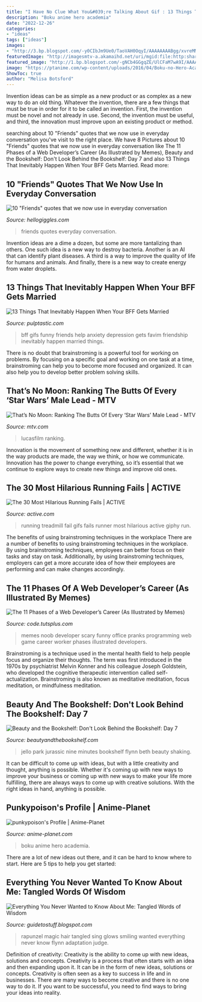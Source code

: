 ```yaml
---
title: "I Have No Clue What You&#039;re Talking About Gif : 13 Things That Inevitably Happen When Your Bff Gets Married"
description: "Boku anime hero academia"
date: "2022-12-26"
categories:
- "ideas"
tags: ["ideas"]
images:
- "http://3.bp.blogspot.com/-y0CIbJm9Ue0/TaoVAH0OqyI/AAAAAAAABgg/xvreMMrBK3A/s1600/Magic%2BHair.jpg"
featuredImage: "http://imagesmtv-a.akamaihd.net/uri/mgid:file:http:shared:mtv.com/news/wp-content/uploads/2015/07/c871bdcb-ea29-49b6-acb4-d06815609c17-gif-275534-1438112652.gif?quality=.8&amp;height=211&amp;width=500"
featured_image: "http://1.bp.blogspot.com/-gNCb4GGgqZE/UlCFaM7wA9I/AAAAAAAABJ8/QPgIK5_daiw/s320/jurassic+park+jello.gif"
image: "https://ptanime.com/wp-content/uploads/2016/04/Boku-no-Hero-Academia-Ambiente-Comic.gif"
ShowToc: true
author: "Melisa Botsford"
---
```



Invention ideas can be as simple as a new product or as complex as a new way to do an old thing. Whatever the invention, there are a few things that must be true in order for it to be called an invention. First, the invention must be novel and not already in use. Second, the invention must be useful, and third, the innovation must improve upon an existing product or method.

	

		
searching about 10 &quot;Friends&quot; quotes that we now use in everyday conversation you've visit to the right place. We have 8 Pictures about 10 &quot;Friends&quot; quotes that we now use in everyday conversation like The 11 Phases of a Web Developer’s Career (As Illustrated by Memes), Beauty and the Bookshelf: Don&#039;t Look Behind the Bookshelf: Day 7 and also 13 Things That Inevitably Happen When Your BFF Gets Married. Read more:
		
    
## 10 &quot;Friends&quot; Quotes That We Now Use In Everyday Conversation

<img loading=lazy src="https://images.hellogiggles.com/uploads/2016/02/09011543/RachelQuote.gif" onerror="this.onerror=null;this.src='https://tse2.mm.bing.net/th?id=OIP.Sa11MgOIAPWdX08yLSsYQgHaEl&amp;pid=15.1';" alt="10 &quot;Friends&quot; quotes that we now use in everyday conversation">

_Source: hellogiggles.com_

>friends quotes everyday conversation. 

	

Invention ideas are a dime a dozen, but some are more tantalizing than others. One such idea is a new way to destroy bacteria. Another is an AI that can identify plant diseases. A third is a way to improve the quality of life for humans and animals. And finally, there is a new way to create energy from water droplets.

    
## 13 Things That Inevitably Happen When Your BFF Gets Married

<img loading=lazy src="https://pulptastic.com/wp-content/uploads/2016/04/beautiful-girls-best-friends-cute-friendship-Favim.com-3080312.gif" onerror="this.onerror=null;this.src='https://tse4.mm.bing.net/th?id=OIP.COSUu1hD_XVMq1NShFc9zwHaE6&amp;pid=15.1';" alt="13 Things That Inevitably Happen When Your BFF Gets Married">

_Source: pulptastic.com_

>bff gifs funny friends help anxiety depression gets favim friendship inevitably happen married things. 

	

There is no doubt that brainstroming is a powerful tool for working on problems. By focusing on a specific goal and working on one task at a time, brainstroming can help you to become more focused and organized. It can also help you to develop better problem solving skills.

    
## That’s No Moon: Ranking The Butts Of Every ‘Star Wars’ Male Lead - MTV

<img loading=lazy src="http://imagesmtv-a.akamaihd.net/uri/mgid:file:http:shared:mtv.com/news/wp-content/uploads/2015/07/c871bdcb-ea29-49b6-acb4-d06815609c17-gif-275534-1438112652.gif?quality=.8&amp;height=211&amp;width=500" onerror="this.onerror=null;this.src='https://tse1.mm.bing.net/th?id=OIP.dAEqwf_AJQospYU3rlG70gHaDI&amp;pid=15.1';" alt="That’s No Moon: Ranking The Butts Of Every ‘Star Wars’ Male Lead - MTV">

_Source: mtv.com_

>lucasfilm ranking. 

	

Innovation is the movement of something new and different, whether it is in the way products are made, the way we think, or how we communicate. Innovation has the power to change everything, so it’s essential that we continue to explore ways to create new things and improve old ones.

    
## The 30 Most Hilarious Running Fails | ACTIVE

<img loading=lazy src="https://content.active.com/Assets/Active.com+Content+Site+Digital+Assets/Running/GIFs/run+fail-treadmill+depants.gif" onerror="this.onerror=null;this.src='https://tse1.mm.bing.net/th?id=OIP.uSywbc8pUd-ktt0bEMno-QHaE1&amp;pid=15.1';" alt="The 30 Most Hilarious Running Fails | ACTIVE">

_Source: active.com_

>running treadmill fail gifs fails runner most hilarious active giphy run. 

	

The benefits of using brainstroming techniques in the workplace
There are a number of benefits to using brainstroming techniques in the workplace. By using brainstroming techniques, employees can better focus on their tasks and stay on task. Additionally, by using brainstroming techniques, employers can get a more accurate idea of how their employees are performing and can make changes accordingly.

    
## The 11 Phases Of A Web Developer’s Career (As Illustrated By Memes)

<img loading=lazy src="https://cdn.tutsplus.com/net/authors/jeffreyway/noob-o.gif" onerror="this.onerror=null;this.src='https://tse1.mm.bing.net/th?id=OIP.vzpVAZJqPtdeoKIvY83azgHaFj&amp;pid=15.1';" alt="The 11 Phases of a Web Developer’s Career (As Illustrated by Memes)">

_Source: code.tutsplus.com_

>memes noob developer scary funny office pranks programming web game career worker phases illustrated developers. 

	

Brainstroming is a technique used in the mental health field to help people focus and organize their thoughts. The term was first introduced in the 1970s by psychiatrist Melvin Konner and his colleague Joseph Goldstein, who developed the cognitive therapeutic intervention called self-actualization. Brainstroming is also known as meditative meditation, focus meditation, or mindfulness meditation.

    
## Beauty And The Bookshelf: Don&#039;t Look Behind The Bookshelf: Day 7

<img loading=lazy src="http://1.bp.blogspot.com/-gNCb4GGgqZE/UlCFaM7wA9I/AAAAAAAABJ8/QPgIK5_daiw/s320/jurassic+park+jello.gif" onerror="this.onerror=null;this.src='https://tse4.mm.bing.net/th?id=OIP.1iUfJcsE0Cz4S7MrAvQpBgAAAA&amp;pid=15.1';" alt="Beauty and the Bookshelf: Don&#039;t Look Behind the Bookshelf: Day 7">

_Source: beautyandthebookshelf.com_

>jello park jurassic nine minutes bookshelf flynn beth beauty shaking. 

	

It can be difficult to come up with ideas, but with a little creativity and thought, anything is possible. Whether it's coming up with new ways to improve your business or coming up with new ways to make your life more fulfilling, there are always ways to come up with creative solutions. With the right ideas in hand, anything is possible.

    
## Punkypoison&#039;s Profile | Anime-Planet

<img loading=lazy src="https://ptanime.com/wp-content/uploads/2016/04/Boku-no-Hero-Academia-Ambiente-Comic.gif" onerror="this.onerror=null;this.src='https://tse3.mm.bing.net/th?id=OIP.D-8rraxKFb9NH-b--OAGaAHaEL&amp;pid=15.1';" alt="punkypoison&#039;s Profile | Anime-Planet">

_Source: anime-planet.com_

>boku anime hero academia. 

	

There are a lot of new ideas out there, and it can be hard to know where to start. Here are 5 tips to help you get started: 

    
## Everything You Never Wanted To Know About Me: Tangled Words Of Wisdom

<img loading=lazy src="http://3.bp.blogspot.com/-y0CIbJm9Ue0/TaoVAH0OqyI/AAAAAAAABgg/xvreMMrBK3A/s1600/Magic%2BHair.jpg" onerror="this.onerror=null;this.src='https://tse3.mm.bing.net/th?id=OIP.vLt3CrQIvGlddLxzI2ryOQHaD6&amp;pid=15.1';" alt="Everything You Never Wanted to Know About Me: Tangled Words of Wisdom">

_Source: guidetostuff.blogspot.com_

>rapunzel magic hair tangled sing glows smiling wanted everything never know flynn adaptation judge. 

	

Definition of creativity: Creativity is the ability to come up with new ideas, solutions and concepts.
Creativity is a process that often starts with an idea and then expanding upon it. It can be in the form of new ideas, solutions or concepts. Creativity is often seen as a key to success in life and in businesses. There are many ways to become creative and there is no one way to do it. If you want to be successful, you need to find ways to bring your ideas into reality.

